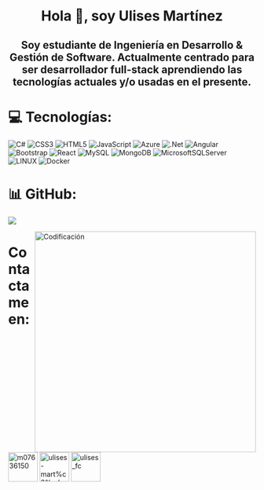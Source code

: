<h1 align="center">Hola 👋, soy Ulises Martínez</h1>
<h2 align="center">Soy estudiante de Ingeniería en Desarrollo & Gestión de Software. Actualmente centrado para ser desarrollador full-stack aprendiendo las tecnologías actuales y/o usadas en el presente.</h2>

# 💻 Tecnologías:
![C#](https://img.shields.io/badge/c%23-%23239120.svg?style=flat&logo=c-sharp&logoColor=white) ![CSS3](https://img.shields.io/badge/css3-%231572B6.svg?style=flat&logo=css3&logoColor=white) ![HTML5](https://img.shields.io/badge/html5-%23E34F26.svg?style=flat&logo=html5&logoColor=white) ![JavaScript](https://img.shields.io/badge/javascript-%23323330.svg?style=flat&logo=javascript&logoColor=%23F7DF1E) ![Azure](https://img.shields.io/badge/azure-%230072C6.svg?style=flat&logo=azure-devops&logoColor=white) ![.Net](https://img.shields.io/badge/.NET-5C2D91?style=flat&logo=.net&logoColor=white) ![Angular](https://img.shields.io/badge/angular-%23DD0031.svg?style=flat&logo=angular&logoColor=white) ![Bootstrap](https://img.shields.io/badge/bootstrap-%23563D7C.svg?style=flat&logo=bootstrap&logoColor=white) ![React](https://img.shields.io/badge/react-%2320232a.svg?style=flat&logo=react&logoColor=%2361DAFB) ![MySQL](https://img.shields.io/badge/mysql-%2300f.svg?style=flat&logo=mysql&logoColor=white) ![MongoDB](https://img.shields.io/badge/MongoDB-%234ea94b.svg?style=flat&logo=mongodb&logoColor=white) ![MicrosoftSQLServer](https://img.shields.io/badge/Microsoft%20SQL%20Sever-CC2927?style=flat&logo=microsoft%20sql%20server&logoColor=white) ![LINUX](https://img.shields.io/badge/Linux-FCC624?style=flat&logo=linux&logoColor=black) ![Docker](https://img.shields.io/badge/docker-%230db7ed.svg?style=flat&logo=docker&logoColor=white)

# 📊 GitHub:

 ![](https://github-readme-streak-stats.herokuapp.com/?user=Rck23&theme=tokyonight&hide_border=false)

<img align="right" alt="Codificación" width="450" src="https://i.pinimg.com/originals/e4/26/70/e426702edf874b181aced1e2fa5c6cde.gif" />

# Contactame en:
<p align="left">
<a href="https://twitter.com/m07636150" target="blank"><img align="center" src="https://raw.githubusercontent.com/rahuldkjain/github-profile-readme-generator/master/src/images/icons/Social/twitter.svg" alt="m07636150" height="60" width="60" margin-right="10px"/></a>
<a href="https://linkedin.com/in/ulises-mart%c3%adnez-olivares-09276b258/" target="blank"><img align="center" src="https://raw.githubusercontent.com/rahuldkjain/github-profile-readme-generator/master/src/images/icons/Social/linked-in-alt.svg" alt="ulises-mart%c3%adnez-olivares-09276b258/" height="60" width="60" margin-right="10px" /></a>
<a href="https://instagram.com/ulises_fc" target="blank"><img align="center" src="https://raw.githubusercontent.com/rahuldkjain/github-profile-readme-generator/master/src/images/icons/Social/instagram.svg" alt="ulises_fc" height="60" width="60" margin-right="10px"/></a>
</p>


